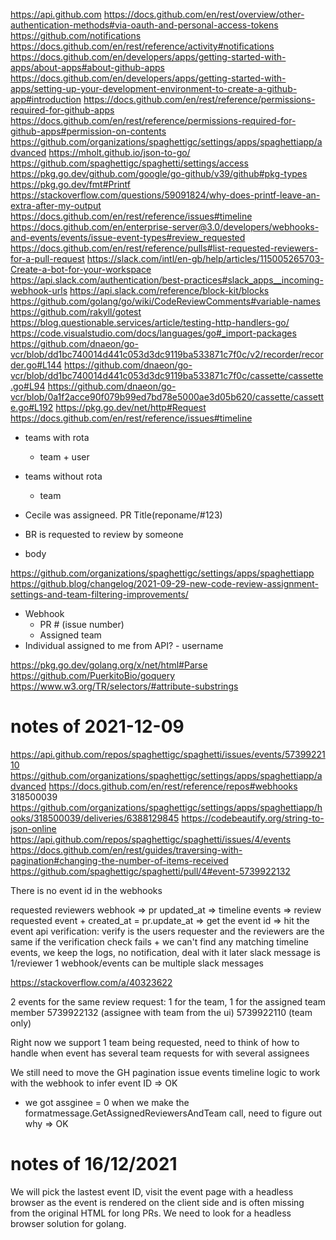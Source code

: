 https://api.github.com
https://docs.github.com/en/rest/overview/other-authentication-methods#via-oauth-and-personal-access-tokens
https://github.com/notifications
https://docs.github.com/en/rest/reference/activity#notifications
https://docs.github.com/en/developers/apps/getting-started-with-apps/about-apps#about-github-apps
https://docs.github.com/en/developers/apps/getting-started-with-apps/setting-up-your-development-environment-to-create-a-github-app#introduction
https://docs.github.com/en/rest/reference/permissions-required-for-github-apps
https://docs.github.com/en/rest/reference/permissions-required-for-github-apps#permission-on-contents
https://github.com/organizations/spaghettigc/settings/apps/spaghettiapp/advanced
https://mholt.github.io/json-to-go/ 
https://github.com/spaghettigc/spaghetti/settings/access
https://pkg.go.dev/github.com/google/go-github/v39/github#pkg-types
https://pkg.go.dev/fmt#Printf
https://stackoverflow.com/questions/59091824/why-does-printf-leave-an-extra-after-my-output
https://docs.github.com/en/rest/reference/issues#timeline
https://docs.github.com/en/enterprise-server@3.0/developers/webhooks-and-events/events/issue-event-types#review_requested
https://docs.github.com/en/rest/reference/pulls#list-requested-reviewers-for-a-pull-request
https://slack.com/intl/en-gb/help/articles/115005265703-Create-a-bot-for-your-workspace
https://api.slack.com/authentication/best-practices#slack_apps__incoming-webhook-urls
https://api.slack.com/reference/block-kit/blocks
https://github.com/golang/go/wiki/CodeReviewComments#variable-names
https://github.com/rakyll/gotest
https://blog.questionable.services/article/testing-http-handlers-go/
https://code.visualstudio.com/docs/languages/go#_import-packages
https://github.com/dnaeon/go-vcr/blob/dd1bc740014d441c053d3dc9119ba533871c7f0c/v2/recorder/recorder.go#L144
https://github.com/dnaeon/go-vcr/blob/dd1bc740014d441c053d3dc9119ba533871c7f0c/cassette/cassette.go#L94
https://github.com/dnaeon/go-vcr/blob/0a1f2acce90f079b99ed7bd78e5000ae3d05b620/cassette/cassette.go#L192
https://pkg.go.dev/net/http#Request
https://docs.github.com/en/rest/reference/issues#timeline

- teams with rota
  - team + user
- teams without rota
  - team

- Cecile was assigneed. PR Title(reponame/#123)
- BR is requested to review by someone
- body


https://github.com/organizations/spaghettigc/settings/apps/spaghettiapp
https://github.blog/changelog/2021-09-29-new-code-review-assignment-settings-and-team-filtering-improvements/

- Webhook 
  - PR # (issue number)
  - Assigned team
- Individual assigned to me from API? - username

https://pkg.go.dev/golang.org/x/net/html#Parse
https://github.com/PuerkitoBio/goquery
https://www.w3.org/TR/selectors/#attribute-substrings

# notes of 2021-12-09
https://api.github.com/repos/spaghettigc/spaghetti/issues/events/5739922110
https://github.com/organizations/spaghettigc/settings/apps/spaghettiapp/advanced
https://docs.github.com/en/rest/reference/repos#webhooks
318500039
https://github.com/organizations/spaghettigc/settings/apps/spaghettiapp/hooks/318500039/deliveries/6388129845
https://codebeautify.org/string-to-json-online
https://api.github.com/repos/spaghettigc/spaghetti/issues/4/events
https://docs.github.com/en/rest/guides/traversing-with-pagination#changing-the-number-of-items-received
https://github.com/spaghettigc/spaghetti/pull/4#event-5739922132

There is no event id in the webhooks

requested reviewers webhook => pr updated_at => timeline events => review requested event + created_at = pr.update_at => get the event id => hit the event api
verification: verify is the users requester and the reviewers are the same
if the verification check fails + we can't find any matching timeline events, we keep the logs, no notification, deal with it later
slack message is 1/reviewer
1 webhook/events can be multiple slack messages

https://stackoverflow.com/a/40323622

2 events for the same review request: 1 for the team, 1 for the assigned team member
5739922132 (assignee with team from the ui)
5739922110 (team only)

Right now we support 1 team being requested, need to think of how to handle when event has several team requests for with several assignees

We still need to move the GH pagination issue events timeline logic to work with the webhook to infer event ID => OK
- we got assginee = 0 when we make the formatmessage.GetAssignedReviewersAndTeam call, need to figure out why  => OK

# notes of 16/12/2021

We will pick the lastest event ID, visit the event page with a headless browser as the event is rendered on the client side
and is often missing from the original HTML for long PRs.
We need to look for a headless browser solution for golang.